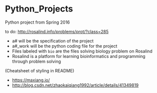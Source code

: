 # Python_Projects
Python project from Spring 2016

to do:
http://rosalind.info/problems/prot/?class=285
* a# will be the specification of the project
* a#_work will be the python coding file for the project
* Files labeled with `bio` are the files solving biology problem on Rosalind
* Rosalind is a platform for learning bioinformatics and programming through problem solving

(Cheatsheet of styling in README)
* https://maxiang.io/
* http://blog.csdn.net/zhaokaiqiang1992/article/details/41349819
